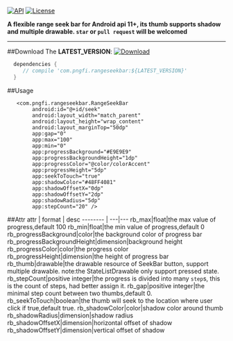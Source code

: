 [![API](https://img.shields.io/badge/API-11%2B-blue.svg?style=flat)](https://android-arsenal.com/api?level=9)
[![License](http://img.shields.io/badge/License-Apache%202.0-brightgreen.svg?style=flat)](https://opensource.org/licenses/Apache-2.0)

**A flexible range seek bar for Android api 11+,  its thumb supports shadow and multiple drawable.
`star` or `pull request` will be welcomed**
****
##Download
The **LATEST_VERSION**: [![Download](https://api.bintray.com/packages/pngfi/maven/rangeseekbar/images/download.svg)](https://bintray.com/pngfi/maven/rangeseekbar/_latestVersion)
```groovy
  dependencies {
     // compile 'com.pngfi.rangeseekbar:${LATEST_VERSION}'
  }
```
##Usage
```
   <com.pngfi.rangeseekbar.RangeSeekBar
        android:id="@+id/seek"
        android:layout_width="match_parent"
        android:layout_height="wrap_content"
        android:layout_marginTop="50dp"
        app:gap="0"
        app:max="100"
        app:min="0"
        app:progressBackground="#E9E9E9"
        app:progressBackgroundHeight="1dp"
        app:progressColor="@color/colorAccent"
        app:progressHeight="5dp"
        app:seekToTouch="true"
        app:shadowColor="#48FF4081"
        app:shadowOffsetX="0dp"
        app:shadowOffsetY="2dp"
        app:shadowRadius="5dp"
        app:stepCount="20" />

```

##Attr
 attr | format | desc
  -------- | ---|---
  rb_max|float|the max value of progress,default 100
  rb_min|float|the min value of progress,default 0
  rb_progressBackground|color|the background color of progress bar
  rb_progressBackgroundHeight|dimension|background height
  rb_progressColor|color|the progress color
  rb_progressHeight|dimension|the height of progress bar
  rb_thumb|drawable|the drawable resource of SeekBar button, support multiple drawable. note:the StateListDrawable only support pressed state.
  rb_stepCount|positive integer|the progress is divided into many `step`s, this is the count of steps, had better assign it.
  rb_gap|positive integer|the minimal step count between two thumbs,default 0.
  rb_seekToTouch|boolean|the thumb will seek to the location where user click if true,default true.
  rb_shadowColor|color|shadow color around thumb
  rb_shadowRadius|dimension|shadow radius
  rb_shadowOffsetX|dimension|horizontal offset of shadow
  rb_shadowOffsetY|dimension|vertical offset  of shadow

